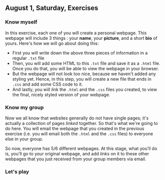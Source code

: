 August 1, Saturday, Exercises
-----------------------------

### Know myself

In this exercise, each one of you will create a personal webpage. This webpage
will include 3 things : your **name**, your **picture**, and a short **bio**
of yours. Here's how we will go about doing this:

- First you will write down the above three pieces of information in a regular
  `.txt` file
- Then, you will add some HTML to this `.txt` file and save it as a `.html` file. 
  Once you do that, you will be able to view the webpage in your browser. 
- But the webpage will not look too nice, because we haven't added any styling yet.
  Hence, in this step, you will create a new file that ends in `.css` and add
  some CSS code to it.
- And lastly, you will *link* the `.html` and the `.css` files you created, to
  view the final, nicely styled version of your webpage. 

### Know my group

Now we all know that websites generally do not have single pages; it's actually
a collection of pages *linked* together. So that's what we're going to do here.
You will email the webpage that you created in the previous exercise (i.e. you
will email both the `.html` and the `.css` files) to everyone else in your
group.

So now, everyone has 5/6 different webpages. At this stage, what you'll do is,
you'll go to your original webpage, and add *links* on it to these other
webpages that you just received from your group members via email. 

### Let's play

